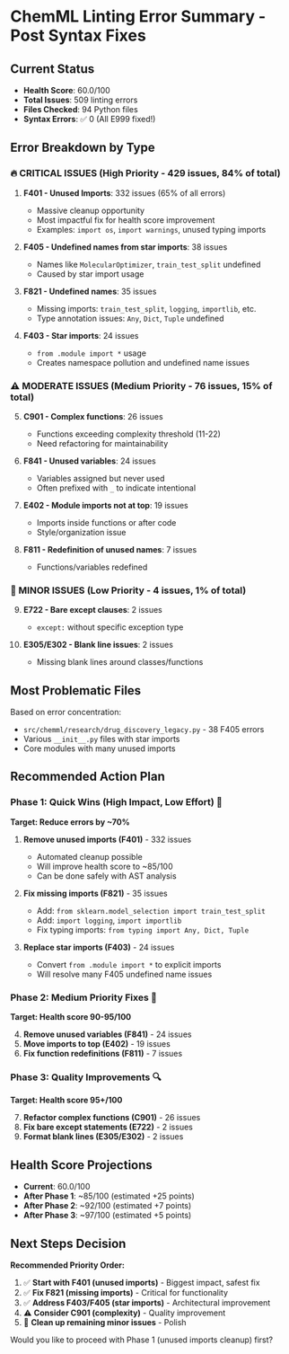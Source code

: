 # ChemML Linting Error Summary - Post Syntax Fixes

## Current Status
- **Health Score**: 60.0/100
- **Total Issues**: 509 linting errors
- **Files Checked**: 94 Python files
- **Syntax Errors**: ✅ 0 (All E999 fixed!)

## Error Breakdown by Type

### 🔥 CRITICAL ISSUES (High Priority - 429 issues, 84% of total)

1. **F401 - Unused Imports**: 332 issues (65% of all errors)
   - Massive cleanup opportunity
   - Most impactful fix for health score improvement
   - Examples: `import os`, `import warnings`, unused typing imports

2. **F405 - Undefined names from star imports**: 38 issues
   - Names like `MolecularOptimizer`, `train_test_split` undefined
   - Caused by star import usage

3. **F821 - Undefined names**: 35 issues
   - Missing imports: `train_test_split`, `logging`, `importlib`, etc.
   - Type annotation issues: `Any`, `Dict`, `Tuple` undefined

4. **F403 - Star imports**: 24 issues
   - `from .module import *` usage
   - Creates namespace pollution and undefined name issues

### ⚠️ MODERATE ISSUES (Medium Priority - 76 issues, 15% of total)

5. **C901 - Complex functions**: 26 issues
   - Functions exceeding complexity threshold (11-22)
   - Need refactoring for maintainability

6. **F841 - Unused variables**: 24 issues
   - Variables assigned but never used
   - Often prefixed with `_` to indicate intentional

7. **E402 - Module imports not at top**: 19 issues
   - Imports inside functions or after code
   - Style/organization issue

8. **F811 - Redefinition of unused names**: 7 issues
   - Functions/variables redefined

### 🔧 MINOR ISSUES (Low Priority - 4 issues, 1% of total)

9. **E722 - Bare except clauses**: 2 issues
   - `except:` without specific exception type

10. **E305/E302 - Blank line issues**: 2 issues
    - Missing blank lines around classes/functions

## Most Problematic Files

Based on error concentration:
- `src/chemml/research/drug_discovery_legacy.py` - 38 F405 errors
- Various `__init__.py` files with star imports
- Core modules with many unused imports

## Recommended Action Plan

### Phase 1: Quick Wins (High Impact, Low Effort) 🎯
**Target: Reduce errors by ~70%**

1. **Remove unused imports (F401)** - 332 issues
   - Automated cleanup possible
   - Will improve health score to ~85/100
   - Can be done safely with AST analysis

2. **Fix missing imports (F821)** - 35 issues
   - Add: `from sklearn.model_selection import train_test_split`
   - Add: `import logging`, `import importlib`
   - Fix typing imports: `from typing import Any, Dict, Tuple`

3. **Replace star imports (F403)** - 24 issues
   - Convert `from .module import *` to explicit imports
   - Will resolve many F405 undefined name issues

### Phase 2: Medium Priority Fixes 🔧
**Target: Health score 90-95/100**

4. **Remove unused variables (F841)** - 24 issues
5. **Move imports to top (E402)** - 19 issues  
6. **Fix function redefinitions (F811)** - 7 issues

### Phase 3: Quality Improvements 🔍
**Target: Health score 95+/100**

7. **Refactor complex functions (C901)** - 26 issues
8. **Fix bare except statements (E722)** - 2 issues
9. **Format blank lines (E305/E302)** - 2 issues

## Health Score Projections

- **Current**: 60.0/100
- **After Phase 1**: ~85/100 (estimated +25 points)
- **After Phase 2**: ~92/100 (estimated +7 points) 
- **After Phase 3**: ~97/100 (estimated +5 points)

## Next Steps Decision

**Recommended Priority Order:**
1. ✅ **Start with F401 (unused imports)** - Biggest impact, safest fix
2. ✅ **Fix F821 (missing imports)** - Critical for functionality  
3. ✅ **Address F403/F405 (star imports)** - Architectural improvement
4. ⚠️ **Consider C901 (complexity)** - Quality improvement
5. 🔧 **Clean up remaining minor issues** - Polish

Would you like to proceed with Phase 1 (unused imports cleanup) first?
